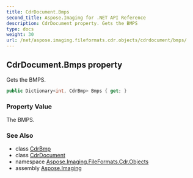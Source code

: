 ```yaml
---
title: CdrDocument.Bmps
second_title: Aspose.Imaging for .NET API Reference
description: CdrDocument property. Gets the BMPS
type: docs
weight: 30
url: /net/aspose.imaging.fileformats.cdr.objects/cdrdocument/bmps/
---
```

## CdrDocument.Bmps property

Gets the BMPS.

```csharp
public Dictionary<int, CdrBmp> Bmps { get; }
```

### Property Value

The BMPS.

### See Also

* class [CdrBmp](../../cdrbmp/)
* class [CdrDocument](../)
* namespace [Aspose.Imaging.FileFormats.Cdr.Objects](../../cdrdocument/)
* assembly [Aspose.Imaging](../../../)


